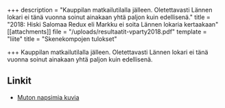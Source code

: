 +++
description = "Kauppilan matkailutilalla jälleen. Oletettavasti Lännen lokari ei tänä vuonna soinut ainakaan yhtä paljon kuin edellisenä."
title = "2018: Hiski Salomaa Redux eli Markku ei soita Lännen lokaria kertaakaan"
[[attachments]]
file = "/uploads/resultaatit-vparty2018.pdf"
template = "liite"
title = "Skenekompojen tulokset"

+++
Kauppilan matkailutilalla jälleen. Oletettavasti Lännen lokari ei tänä vuonna soinut ainakaan yhtä paljon kuin edellisenä.

## Linkit

* [Muton napsimia kuvia](http://muto.iki.fi/kuvat/peijaiset2018/index.html?fbclid=IwAR2clCSCs-3LbZ4XwmIxnSd4VB3op956WV5UMkEaW4MTlL7lhLiLoKBDn1E)